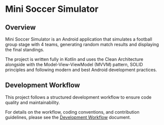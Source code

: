# Mini Soccer Simulator

## Overview

Mini Soccer Simulator is an Android application that simulates a football group stage with 4 teams, generating random match results and displaying the final standings.

The project is written fully in Kotlin and uses the Clean Architecture alongside with the Model-View-ViewModel (MVVM) pattern, SOLID principles
and following modern and best Android development practices.

## Development Workflow

This project follows a structured development workflow to ensure code quality and maintainability.

For details on the workflow, coding conventions, and contribution guidelines, please see the [Development Workflow](DEV_WORKFLOW.md) document.
